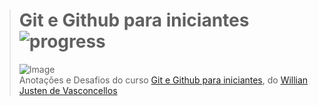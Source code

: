 ># **Git e Github para iniciantes** ![progress](http://progressed.io/bar/100title=completed "progress")
> ![Image](https://udemy-images.udemy.com/course/750x422/849470_788a_2.jpg)  
> Anotações e Desafios do curso [Git e Github para iniciantes](https://www.udemy.com/git-e-github-para-iniciantes/), do [Willian Justen de Vasconcellos](https://www.udemy.com/user/willian-justen-de-vasconcellos/)



